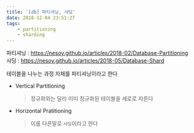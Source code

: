 ```yaml
---
title: '[db] 파티셔닝, 샤딩'
date: 2018-12-04 23:51:27
tags:
    - partitioning
    - sharding
---
```


파티셔닝 : <https://nesoy.github.io/articles/2018-02/Database-Partitioning>  
샤딩 : <https://nesoy.github.io/articles/2018-05/Database-Shard>  

테이블을 나누는 과정 자체를 파티셔닝이라고 한다  
- Vertical Partitioning
    > 정규화와는 달리 이미 정규화된 테이블을 세로로 자른다
- Horizontal Pratitioning
    > 이를 다른말로 `샤딩`이라고 한다  

<!-- more -->